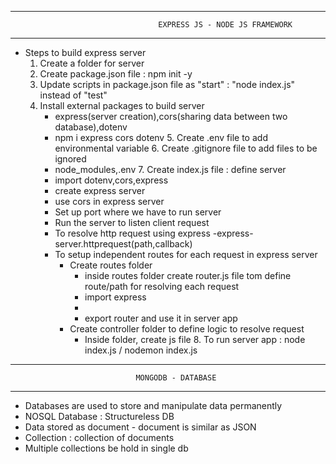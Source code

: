 ------------------------------------------------------------------------------------------------------
                                     EXPRESS JS - NODE JS FRAMEWORK
------------------------------------------------------------------------------------------------------
   

   - Steps to build express server
     1. Create a folder for server
     2. Create package.json file : npm init -y
     3. Update scripts in package.json file as "start" : "node index.js" instead of "test"
     4. Install external packages to build server
          - express(server creation),cors(sharing data between two database),dotenv
          - npm i express cors dotenv
    5. Create .env file to add environmental variable
    6. Create .gitignore file to add files to be ignored
        - node_modules,.env
    7. Create index.js file : define server
         - import dotenv,cors,express
         - create express server
         - use cors in express server
         - Set up port where we have to run server
         - Run the server to listen client request
         - To resolve http request using express
              -express-server.httprequest(path,callback)
         - To setup independent routes for each request in express server
              - Create routes folder
                   - inside routes folder create router.js file tom define route/path for resolving each request
                   - import express
                   - 
                   - export router and use it in server app
              - Create controller folder to define logic to resolve request
                   - Inside folder, create js file
    8. To run server app : node index.js / nodemon index.js

--------------------------------------------------------------------------------------------------------------------------
                                MONGODB - DATABASE
--------------------------------------------------------------------------------------------------------------------------

  - Databases are used to store and manipulate data permanently
  - NOSQL Database : Structureless DB 
  - Data stored as document 
         - document is similar as JSON 
  - Collection : collection of documents
  - Multiple collections be hold in single db
  










  